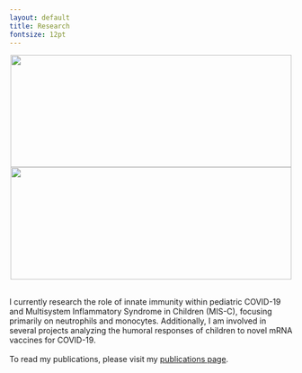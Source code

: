 ```yaml
---
layout: default
title: Research
fontsize: 12pt
---
```






<center><img src="/images/Migration-Movie.gif" width="500" height="200">
<img src="/images/TrackMate-Movie.gif" width="500" height="200"></center>
<br>

I currently research the role of innate immunity within pediatric COVID-19 and Multisystem Inflammatory Syndrome in Children (MIS-C), focusing primarily on neutrophils and monocytes. Additionally, I am involved in several projects analyzing the humoral responses of children to novel mRNA vaccines for COVID-19.
<br><br>
To read my publications, please visit my 
<a href="https://boribong.github.io/publications/">publications page</a>.
